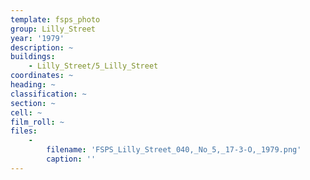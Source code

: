 ```yaml
---
template: fsps_photo
group: Lilly_Street
year: '1979'
description: ~
buildings:
    - Lilly_Street/5_Lilly_Street
coordinates: ~
heading: ~
classification: ~
section: ~
cell: ~
film_roll: ~
files:
    -
        filename: 'FSPS_Lilly_Street_040,_No_5,_17-3-O,_1979.png'
        caption: ''
---
```

